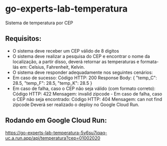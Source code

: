 # go-experts-lab-temperatura
Sistema de temperatura por CEP


## Requisitos:

- O sistema deve receber um CEP válido de 8 digitos
- O sistema deve realizar a pesquisa do CEP e encontrar o nome da localização, a partir disso, deverá retornar as temperaturas e formata-lás em: Celsius, Fahrenheit, Kelvin.
- O sistema deve responder adequadamente nos seguintes cenários:
- Em caso de sucesso:
Código HTTP: 200
Response Body: { "temp_C": 28.5, "temp_F": 28.5, "temp_K": 28.5 }
- Em caso de falha, caso o CEP não seja válido (com formato correto):
Código HTTP: 422
Mensagem: invalid zipcode
​​​- Em caso de falha, caso o CEP não seja encontrado:
Código HTTP: 404
Mensagem: can not find zipcode
Deverá ser realizado o deploy no Google Cloud Run.

## Rodando em Google Cloud Run:
https://go-experts-lab-temperatura-5y6su7iqaq-uc.a.run.app/api/temperatura?cep=01002020
